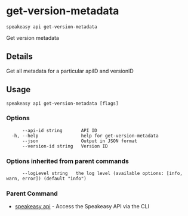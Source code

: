 # get-version-metadata  
`speakeasy api get-version-metadata`  


Get version metadata  

## Details

Get all metadata for a particular apiID and versionID

## Usage

```
speakeasy api get-version-metadata [flags]
```

### Options

```
      --api-id string       API ID
  -h, --help                help for get-version-metadata
      --json                Output in JSON format
      --version-id string   Version ID
```

### Options inherited from parent commands

```
      --logLevel string   the log level (available options: [info, warn, error]) (default "info")
```

### Parent Command

* [speakeasy api](README.md)	 - Access the Speakeasy API via the CLI
